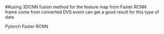 ##using 3DCNN fusion method for the feature map from Faster RCNN
frame come from converted DVS event
can get a good result for this type of data


Pytorch Faster RCNN


